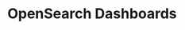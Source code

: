 ---
role: ui
title: OpenSearch Dashboards
artifact_id: opensearch-dashboards
architecture: arm64
platform: linux
type: rpm
artifact_url: https://artifacts.opensearch.org/releases/bundle/opensearch-dashboards/2.11.1/opensearch-dashboards-2.11.1-linux-arm64.rpm
version: 2.11.1
category: opensearch-dashboards
slug: opensearch-dashboards-2.11.1-linux-arm64-rpm
signature: https://artifacts.opensearch.org/releases/bundle/opensearch-dashboards/2.11.1/opensearch-dashboards-2.11.1-linux-arm64.rpm.sig
guide: https://opensearch.org/docs/latest/opensearch/install/rpm
---
